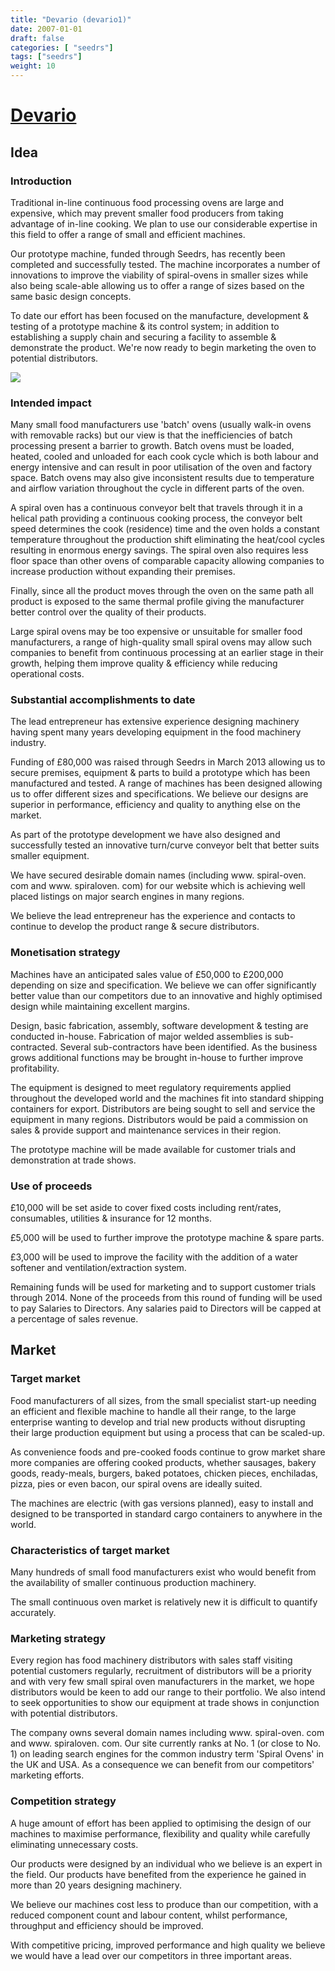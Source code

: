 ```yaml
---
title: "Devario (devario1)"
date: 2007-01-01
draft: false
categories: [ "seedrs"]
tags: ["seedrs"]
weight: 10
---
```


# [Devario](https://www.seedrs.com/devario1)

## Idea

### Introduction

Traditional in-line continuous food processing ovens are large and expensive, which may prevent smaller food producers from taking advantage of in-line cooking. We plan to use our considerable expertise in this field to offer a range of small and efficient machines.

Our prototype machine, funded through Seedrs, has recently been completed and successfully tested. The machine incorporates a number of innovations to improve the viability of spiral-ovens in smaller sizes while also being scale-able allowing us to offer a range of sizes based on the same basic design concepts.

To date our effort has been focused on the manufacture, development &amp; testing of a prototype machine &amp; its control system; in addition to establishing a supply chain and securing a facility to assemble &amp; demonstrate the product. We're now ready to begin marketing the oven to potential distributors.

![](/img/seedrs/uploads/startup/section_image/image/482/189kqwo2kxvuhjg02zhxta05g4oy49a/devario_picture.JPG?w=600&fit=clip&s=72ff105b3080e4354f0bf865610d6d00)

### Intended impact

Many small food manufacturers use 'batch' ovens (usually walk-in ovens with removable racks) but our view is that the inefficiencies of batch processing present a barrier to growth. Batch ovens must be loaded, heated, cooled and unloaded for each cook cycle which is both labour and energy intensive and can result in poor utilisation of the oven and factory space. Batch ovens may also give inconsistent results due to temperature and airflow variation throughout the cycle in different parts of the oven.

A spiral oven has a continuous conveyor belt that travels through it in a helical path providing a continuous cooking process, the conveyor belt speed determines the cook (residence) time and the oven holds a constant temperature throughout the production shift eliminating the heat/cool cycles resulting in enormous energy savings. The spiral oven also requires less floor space than other ovens of comparable capacity allowing companies to increase production without expanding their premises.

Finally, since all the product moves through the oven on the same path all product is exposed to the same thermal profile giving the manufacturer better control over the quality of their products.

Large spiral ovens may be too expensive or unsuitable for smaller food manufacturers, a range of high-quality small spiral ovens may allow such companies to benefit from continuous processing at an earlier stage in their growth, helping them improve quality &amp; efficiency while reducing operational costs.

### Substantial accomplishments to date

The lead entrepreneur has extensive experience designing machinery having spent many years developing equipment in the food machinery industry.

Funding of £80,000 was raised through Seedrs in March 2013 allowing us to secure premises, equipment &amp; parts to build a prototype which has been manufactured and tested. A range of machines has been designed allowing us to offer different sizes and specifications. We believe our designs are superior in performance, efficiency and quality to anything else on the market.

As part of the prototype development we have also designed and successfully tested an innovative turn/curve conveyor belt that better suits smaller equipment.

We have secured desirable domain names (including www. spiral-oven. com and www. spiraloven. com) for our website which is achieving well placed listings on major search engines in many regions.

We believe the lead entrepreneur has the experience and contacts to continue to develop the product range &amp; secure distributors.

### Monetisation strategy

Machines have an anticipated sales value of £50,000 to £200,000 depending on size and specification. We believe we can offer significantly better value than our competitors due to an innovative and highly optimised design while maintaining excellent margins.

Design, basic fabrication, assembly, software development &amp; testing are conducted in-house. Fabrication of major welded assemblies is sub-contracted. Several sub-contractors have been identified. As the business grows additional functions may be brought in-house to further improve profitability.

The equipment is designed to meet regulatory requirements applied throughout the developed world and the machines fit into standard shipping containers for export. Distributors are being sought to sell and service the equipment in many regions. Distributors would be paid a commission on sales &amp; provide support and maintenance services in their region.

The prototype machine will be made available for customer trials and demonstration at trade shows.

### Use of proceeds

£10,000 will be set aside to cover fixed costs including rent/rates, consumables, utilities &amp; insurance for 12 months.

£5,000 will be used to further improve the prototype machine &amp; spare parts.

£3,000 will be used to improve the facility with the addition of a water softener and ventilation/extraction system.

Remaining funds will be used for marketing and to support customer trials through 2014. None of the proceeds from this round of funding will be used to pay Salaries to Directors. Any salaries paid to Directors will be capped at a percentage of sales revenue.

## Market

### Target market

Food manufacturers of all sizes, from the small specialist start-up needing an efficient and flexible machine to handle all their range, to the large enterprise wanting to develop and trial new products without disrupting their large production equipment but using a process that can be scaled-up.

As convenience foods and pre-cooked foods continue to grow market share more companies are offering cooked products, whether sausages, bakery goods, ready-meals, burgers, baked potatoes, chicken pieces, enchiladas, pizza, pies or even bacon, our spiral ovens are ideally suited.

The machines are electric (with gas versions planned), easy to install and designed to be transported in standard cargo containers to anywhere in the world.

### Characteristics of target market

Many hundreds of small food manufacturers exist who would benefit from the availability of smaller continuous production machinery.

The small continuous oven market is relatively new it is difficult to quantify accurately.

### Marketing strategy

Every region has food machinery distributors with sales staff visiting potential customers regularly, recruitment of distributors will be a priority and with very few small spiral oven manufacturers in the market, we hope distributors would be keen to add our range to their portfolio. We also intend to seek opportunities to show our equipment at trade shows in conjunction with potential distributors.

The company owns several domain names including www. spiral-oven. com and www. spiraloven. com. Our site currently ranks at No. 1 (or close to No. 1) on leading search engines for the common industry term 'Spiral Ovens' in the UK and USA. As a consequence we can benefit from our competitors' marketing efforts.

### Competition strategy

A huge amount of effort has been applied to optimising the design of our machines to maximise performance, flexibility and quality while carefully eliminating unnecessary costs.

Our products were designed by an individual who we believe is an expert in the field. Our products have benefited from the experience he gained in more than 20 years designing machinery.

We believe our machines cost less to produce than our competition, with a reduced component count and labour content, whilst performance, throughput and efficiency should be improved.

With competitive pricing, improved performance and high quality we believe we would have a lead over our competitors in three important areas.

